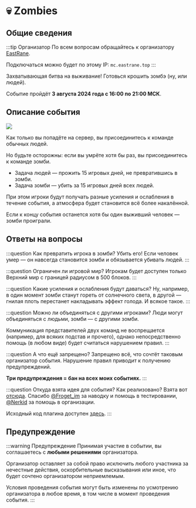 # 💀 Zombies

## Общие сведения

:::tip Организатор
По всем вопросам обращайтесь к организатору <a href="https://t.me/eastrane">EastRane</a>.

Подключаться можно будет по этому IP: `mc.eastrane.top`
:::

Захватывающая битва на выживание! Готовься крошить зомбэ (ну, или людей).

Событие пройдёт **3 августа 2024 года с 16:00 по 21:00 МСК**.

## Описание события

<img className="expand" src="/img/events/zombies/1.png" />

Как только вы попадёте на сервер, вы присоединитесь к команде обычных людей.

Но будьте осторожны: если вы умрёте хотя бы раз, вы присоединитесь к команде зомби.

- Задача людей — прожить 15 игровых дней, не превратившись в зомби.
- Задача зомби — убить за 15 игровых дней всех людей.

При этом игроки будут получать разные усиления и ослабления в течение события, а атмосфера будет становится всё более накалённой.

Если к концу события останется хотя бы один выживший человек — зомби проиграли.

## Ответы на вопросы

:::question Как превратить игрока в зомби?
Убить его! Если человек умер — он навсегда становится зомби и обязывается убивать людей.
:::

:::question Ограничен ли игровой мир?
Игрокам будет доступен только Верхний мир с границей радиусом в 500 блоков.
:::

:::question Какие усиления и ослабления будут даваться?
Ну, например, в один момент зомби станут гореть от солнечного света, в другой — гнилая плоть перестанет накладывать эффект голода. И всякое такое.
:::

:::question Можно ли объединяться с другими игроками?
Люди могут объединяться с людьми, зомби — с другими зомби.

Коммуникация представителей двух команд не воспрещается (например, для всяких подстав и прочего), однако непосредственно помощь (в любом виде) будет считаться нарушением правил.
:::

:::question А что ещё запрещено?
Запрещено всё, что сочтёт таковым организатор события. Нарушение правил приводит к получению предупреждений.

**Три предупреждения = бан на всех моих событиях.**
:::

:::question Откуда взята идея для события? Как реализовано?
Взята вот [отсюда](https://www.youtube.com/watch?v=-wqW61QSTJ8). Спасибо [@Froget_im](https://t.me/Froget_im) за наводку и помощь в тестировании, [@Nerkid](https://t.me/Nerkid) за помощь в организации.

Исходный код плагина доступен [здесь](https://github.com/EastRane/EastZombies).
:::

## Предупреждение

:::warning Предупреждение
Принимая участие в событии, вы соглашаетесь с **любыми решениями** организатора.

Организатор оставляет за собой право исключить любого участника за нечестные действия, оскорбительные высказывания или иное, что будет сочтено организатором неприемлемым.

Условия проведения события могут быть изменены по усмотрению организатора в любое время, в том числе в момент проведения события.
:::